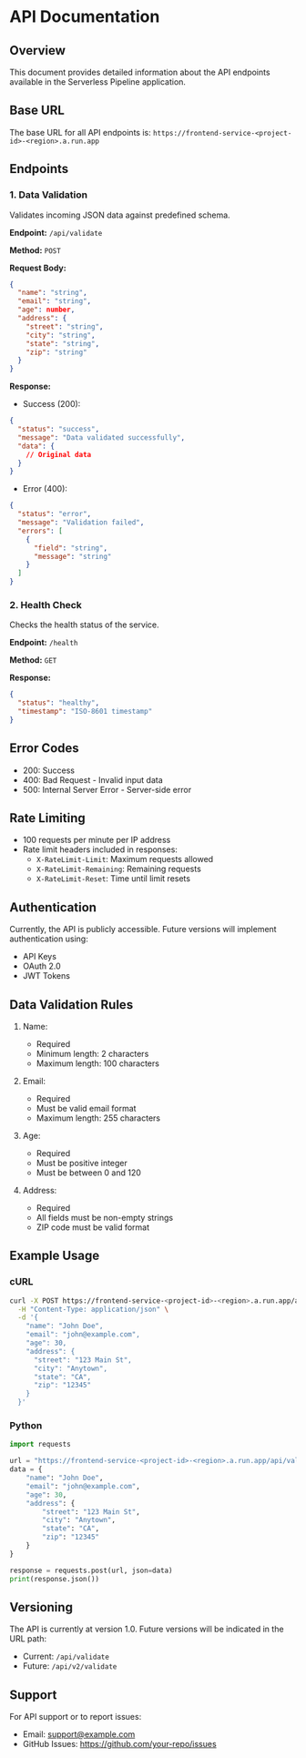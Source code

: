 # API Documentation

## Overview
This document provides detailed information about the API endpoints available in the Serverless Pipeline application.

## Base URL
The base URL for all API endpoints is: `https://frontend-service-<project-id>-<region>.a.run.app`

## Endpoints

### 1. Data Validation
Validates incoming JSON data against predefined schema.

**Endpoint:** `/api/validate`

**Method:** `POST`

**Request Body:**
```json
{
  "name": "string",
  "email": "string",
  "age": number,
  "address": {
    "street": "string",
    "city": "string",
    "state": "string",
    "zip": "string"
  }
}
```

**Response:**
- Success (200):
```json
{
  "status": "success",
  "message": "Data validated successfully",
  "data": {
    // Original data
  }
}
```
- Error (400):
```json
{
  "status": "error",
  "message": "Validation failed",
  "errors": [
    {
      "field": "string",
      "message": "string"
    }
  ]
}
```

### 2. Health Check
Checks the health status of the service.

**Endpoint:** `/health`

**Method:** `GET`

**Response:**
```json
{
  "status": "healthy",
  "timestamp": "ISO-8601 timestamp"
}
```

## Error Codes
- 200: Success
- 400: Bad Request - Invalid input data
- 500: Internal Server Error - Server-side error

## Rate Limiting
- 100 requests per minute per IP address
- Rate limit headers included in responses:
  - `X-RateLimit-Limit`: Maximum requests allowed
  - `X-RateLimit-Remaining`: Remaining requests
  - `X-RateLimit-Reset`: Time until limit resets

## Authentication
Currently, the API is publicly accessible. Future versions will implement authentication using:
- API Keys
- OAuth 2.0
- JWT Tokens

## Data Validation Rules
1. Name:
   - Required
   - Minimum length: 2 characters
   - Maximum length: 100 characters

2. Email:
   - Required
   - Must be valid email format
   - Maximum length: 255 characters

3. Age:
   - Required
   - Must be positive integer
   - Must be between 0 and 120

4. Address:
   - Required
   - All fields must be non-empty strings
   - ZIP code must be valid format

## Example Usage

### cURL
```bash
curl -X POST https://frontend-service-<project-id>-<region>.a.run.app/api/validate \
  -H "Content-Type: application/json" \
  -d '{
    "name": "John Doe",
    "email": "john@example.com",
    "age": 30,
    "address": {
      "street": "123 Main St",
      "city": "Anytown",
      "state": "CA",
      "zip": "12345"
    }
  }'
```

### Python
```python
import requests

url = "https://frontend-service-<project-id>-<region>.a.run.app/api/validate"
data = {
    "name": "John Doe",
    "email": "john@example.com",
    "age": 30,
    "address": {
        "street": "123 Main St",
        "city": "Anytown",
        "state": "CA",
        "zip": "12345"
    }
}

response = requests.post(url, json=data)
print(response.json())
```

## Versioning
The API is currently at version 1.0. Future versions will be indicated in the URL path:
- Current: `/api/validate`
- Future: `/api/v2/validate`

## Support
For API support or to report issues:
- Email: support@example.com
- GitHub Issues: https://github.com/your-repo/issues 